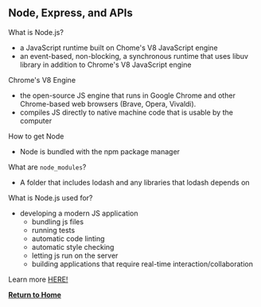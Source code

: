 ## Node, Express, and APIs

What is Node.js?  
  - a JavaScript runtime built on Chome's V8 JavaScript engine
  - an event-based, non-blocking, a synchronous runtime that uses libuv library in addition to Chrome's V8 JavaScript engine

Chrome's V8 Engine
  - the open-source JS engine that runs in Google Chrome and other Chrome-based web browsers (Brave, Opera, Vivaldi).
  - compiles JS directly to native machine code that is usable by the computer

How to get Node
  - Node is bundled with the npm package manager

What are `node_modules`?
  - A folder that includes lodash and any libraries that lodash depends on

What is Node.js used for?
  - developing a modern JS application
      - bundling js files
      - running tests
      - automatic code linting
      - automatic style checking
      - letting js run on the server
      - building applications that require real-time interaction/collaboration

Learn more [HERE!](https://www.sitepoint.com/an-introduction-to-node-js/)


[**Return to Home**](README.md)